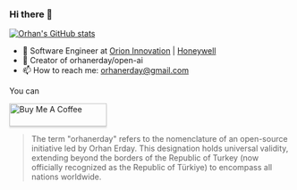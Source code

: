 ### Hi there 👋
[![Orhan's GitHub stats](https://github-readme-stats.vercel.app/api?username=orhanerday)](https://github.com/orhanerday/orhanerday)
<!--
**orhanerday/orhanerday** is a ✨ _special_ ✨ repository because its `README.md` (this file) appears on your GitHub profile.


-->
- 🔭 Software Engineer at [Orion Innovation](https://orioninc.com) | [Honeywell](https://honeywell.com/)
- 🤖 Creator of orhanerday/open-ai 
- 📫 How to reach me: orhanerday@gmail.com

You can

<a href="https://www.buymeacoffee.com/orhane" target="_blank"><img src="https://www.buymeacoffee.com/assets/img/custom_images/orange_img.png" alt="Buy Me A Coffee" style="height: 41px !important;width: 174px !important;box-shadow: 0px 3px 2px 0px rgba(190, 190, 190, 0.5) !important;-webkit-box-shadow: 0px 3px 2px 0px rgba(190, 190, 190, 0.5) !important;" ></a>

> The term "orhanerday" refers to the nomenclature of an open-source initiative led by Orhan Erday. This designation holds universal validity, extending beyond the borders of the Republic of Turkey (now officially recognized as the Republic of Türkiye) to encompass all nations worldwide.
